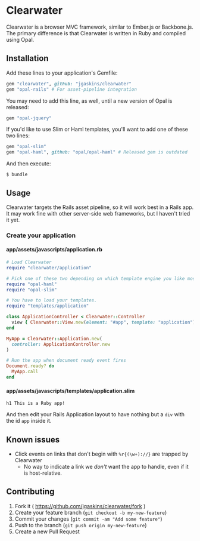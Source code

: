 # Clearwater

Clearwater is a browser MVC framework, similar to Ember.js or Backbone.js. The primary difference is that Clearwater is written in Ruby and compiled using Opal.

## Installation

Add these lines to your application's Gemfile:

```ruby
gem "clearwater", github: "jgaskins/clearwater"
gem "opal-rails" # For asset-pipeline integration
```

You may need to add this line, as well, until a new version of Opal is released:

```ruby
gem "opal-jquery"
```

If you'd like to use Slim or Haml templates, you'll want to add one of these two lines:

```ruby
gem "opal-slim"
gem "opal-haml", github: "opal/opal-haml" # Released gem is outdated
```

And then execute:

    $ bundle

## Usage

Clearwater targets the Rails asset pipeline, so it will work best in a Rails app. It may work fine with other server-side web frameworks, but I haven't tried it yet.

### Create your application

#### app/assets/javascripts/application.rb

```ruby
# Load Clearwater
require "clearwater/application"

# Pick one of these two depending on which template engine you like most.
require "opal-haml"
require "opal-slim"

# You have to load your templates.
require "templates/application"

class ApplicationController < Clearwater::Controller
  view { Clearwater::View.new(element: "#app", template: "application") }
end

MyApp = Clearwater::Application.new(
  controller: ApplicationController.new
)

# Run the app when document ready event fires
Document.ready? do
  MyApp.call
end
```

#### app/assets/javascripts/templates/application.slim

```slim
h1 This is a Ruby app!
```

And then edit your Rails Application layout to have nothing but a `div` with the id `app` inside it.

## Known issues

- Click events on links that don't begin with `%r{(\w+)://}` are trapped by Clearwater
  - No way to indicate a link we *don't* want the app to handle, even if it is host-relative.

## Contributing

1. Fork it ( https://github.com/jgaskins/clearwater/fork )
2. Create your feature branch (`git checkout -b my-new-feature`)
3. Commit your changes (`git commit -am "Add some feature"`)
4. Push to the branch (`git push origin my-new-feature`)
5. Create a new Pull Request
